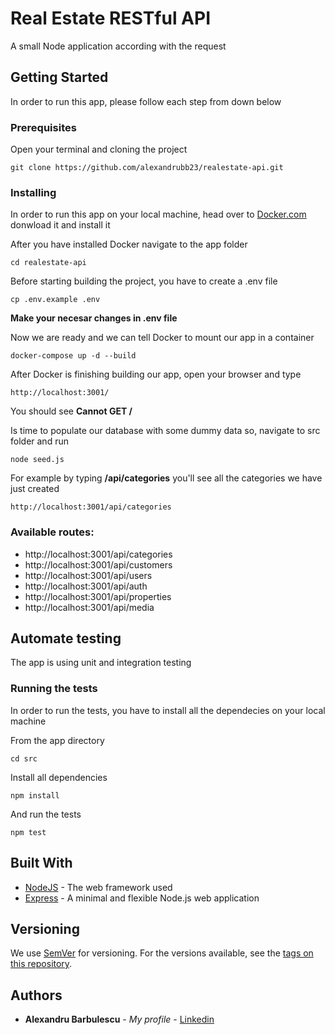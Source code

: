 # Real Estate RESTful API

A small Node application according with the request

## Getting Started

In order to run this app, please follow each step from down below

### Prerequisites

Open your terminal and cloning the project

```
git clone https://github.com/alexandrubb23/realestate-api.git
```

### Installing

In order to run this app on your local machine, head over to [Docker.com](https://www.docker.com/products/docker-desktop) donwload it and install it

After you have installed Docker navigate to the app folder

```
cd realestate-api
```

Before starting building the project, you have to create a .env file

```
cp .env.example .env
```

**Make your necesar changes in .env file**

Now we are ready and we can tell Docker to mount our app in a container

```
docker-compose up -d --build
```

After Docker is finishing building our app, open your browser and type

```
http://localhost:3001/
```

You should see **Cannot GET /**

Is time to populate our database with some dummy data so, navigate to src folder and run

```
node seed.js
```

For example by typing **/api/categories** you'll see all the categories we have just created

```
http://localhost:3001/api/categories
```

### Available routes:

- http://localhost:3001/api/categories
- http://localhost:3001/api/customers
- http://localhost:3001/api/users
- http://localhost:3001/api/auth
- http://localhost:3001/api/properties
- http://localhost:3001/api/media

## Automate testing

The app is using unit and integration testing

### Running the tests

In order to run the tests, you have to install all the dependecies on your local machine

From the app directory

```
cd src
```

Install all dependencies

```
npm install
```

And run the tests

```
npm test
```

## Built With

- [NodeJS](https://nodejs.org/en/) - The web framework used
- [Express](https://expressjs.com/) - A minimal and flexible Node.js web application

## Versioning

We use [SemVer](http://semver.org/) for versioning. For the versions available, see the [tags on this repository](https://github.com/your/project/tags).

## Authors

- **Alexandru Barbulescu** - _My profile_ - [Linkedin](https://www.linkedin.com/in/barbulescu-alexandru-3b94a6121/)

